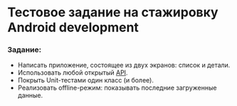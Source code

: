 Тестовое задание на стажировку Android development
==================
### Задание:
* Написать приложение, состоящее из двух экранов: список и детали.
* Использовать любой открытый [API](https://medium.com/@vicbergquist/18-fun-apis-for-your-next-project-8008841c7be9).
* Покрыть Unit-тестами один класс (и более).
* Реализовать offline-режим: показывать последние загруженные данные.
